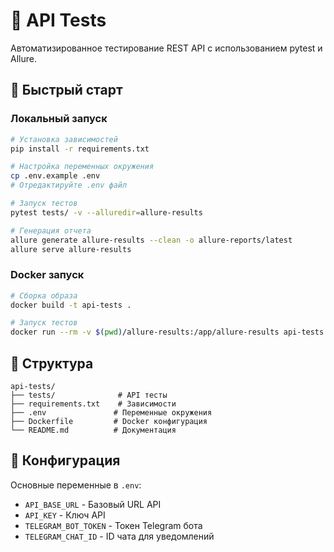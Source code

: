 # 🔌 API Tests

Автоматизированное тестирование REST API с использованием pytest и Allure.

## 🚀 Быстрый старт

### Локальный запуск
```bash
# Установка зависимостей
pip install -r requirements.txt

# Настройка переменных окружения
cp .env.example .env
# Отредактируйте .env файл

# Запуск тестов
pytest tests/ -v --alluredir=allure-results

# Генерация отчета
allure generate allure-results --clean -o allure-reports/latest
allure serve allure-results
```

### Docker запуск
```bash
# Сборка образа
docker build -t api-tests .

# Запуск тестов
docker run --rm -v $(pwd)/allure-results:/app/allure-results api-tests
```

## 📁 Структура
```
api-tests/
├── tests/              # API тесты
├── requirements.txt    # Зависимости
├── .env               # Переменные окружения
├── Dockerfile         # Docker конфигурация
└── README.md          # Документация
```

## 🔧 Конфигурация

Основные переменные в `.env`:
- `API_BASE_URL` - Базовый URL API
- `API_KEY` - Ключ API
- `TELEGRAM_BOT_TOKEN` - Токен Telegram бота
- `TELEGRAM_CHAT_ID` - ID чата для уведомлений
